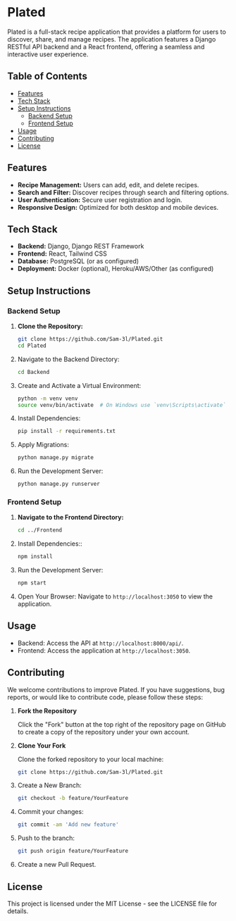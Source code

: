 # Plated

Plated is a full-stack recipe application that provides a platform for users to discover, share, and manage recipes. The application features a Django RESTful API backend and a React frontend, offering a seamless and interactive user experience.

## Table of Contents

- [Features](#features)
- [Tech Stack](#tech-stack)
- [Setup Instructions](#setup-instructions)
  - [Backend Setup](#backend-setup)
  - [Frontend Setup](#frontend-setup)
- [Usage](#usage)
- [Contributing](#contributing)
- [License](#license)

## Features

- **Recipe Management:** Users can add, edit, and delete recipes.
- **Search and Filter:** Discover recipes through search and filtering options.
- **User Authentication:** Secure user registration and login.
- **Responsive Design:** Optimized for both desktop and mobile devices.

## Tech Stack

- **Backend:** Django, Django REST Framework
- **Frontend:** React, Tailwind CSS
- **Database:** PostgreSQL (or as configured)
- **Deployment:** Docker (optional), Heroku/AWS/Other (as configured)

## Setup Instructions

### Backend Setup

1. **Clone the Repository:**
   ```bash
   git clone https://github.com/Sam-3l/Plated.git
   cd Plated
2. Navigate to the Backend Directory:
    ```bash
    cd Backend
3. Create and Activate a Virtual Environment:
    ```bash
    python -m venv venv
    source venv/bin/activate  # On Windows use `venv\Scripts\activate`
4.  Install Dependencies:
     ```bash
     pip install -r requirements.txt
5.  Apply Migrations:
     ```bash
     python manage.py migrate 
6. Run the Development Server:
   ```bash
   python manage.py runserver

### Frontend Setup

1. **Navigate to the Frontend Directory:**
   ```bash
   cd ../Frontend
2. Install Dependencies::
    ```bash
    npm install
3. Run the Development Server:
    ```bash
    npm start
4.  Open Your Browser:
    Navigate to `http://localhost:3050` to view the application.

## Usage

- Backend: Access the API at `http://localhost:8000/api/`.
- Frontend: Access the application at `http://localhost:3050`.

## Contributing

We welcome contributions to improve Plated. If you have suggestions, bug reports, or would like to contribute code, please follow these steps:

1. **Fork the Repository**

   Click the "Fork" button at the top right of the repository page on GitHub to create a copy of the repository under your own account.

2. **Clone Your Fork**

   Clone the forked repository to your local machine:

   ```bash
   git clone https://github.com/Sam-3l/Plated.git

3. Create a New Branch:

   ```bash
   git checkout -b feature/YourFeature

5. Commit your changes: 

   ```bash
   git commit -am 'Add new feature'

6. Push to the branch:
  
   ```bash
   git push origin feature/YourFeature

7. Create a new Pull Request.


## License

This project is licensed under the MIT License - see the LICENSE file for details.
